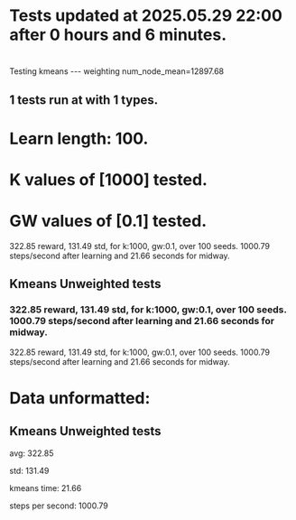 # Tests updated at 2025.05.29 22:00 after 0 hours and 6 minutes.
# 
Testing kmeans --- weighting
num_node_mean=12897.68

## 1 tests run at with 1 types.
# Learn length: 100.
# K values of [1000] tested.
# GW values of [0.1] tested.

322.85 reward, 131.49 std, for k:1000, gw:0.1, over 100 seeds.  1000.79 steps/second after learning and 21.66 seconds for midway.


## Kmeans Unweighted tests
### 322.85 reward, 131.49 std, for k:1000, gw:0.1, over 100 seeds.  1000.79 steps/second after learning and 21.66 seconds for midway.

322.85 reward, 131.49 std, for k:1000, gw:0.1, over 100 seeds.  1000.79 steps/second after learning and 21.66 seconds for midway.


# Data unformatted:



## Kmeans Unweighted tests
avg:
322.85

std:
131.49

kmeans time:
21.66

steps per second:
1000.79
